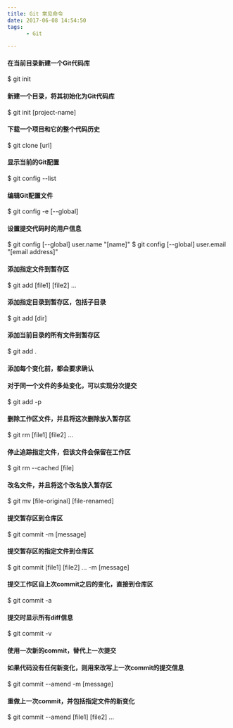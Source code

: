 ```yaml
---
title: Git 常见命令
date: 2017-06-08 14:54:50
tags: 
	  - Git

---
```

#### 在当前目录新建一个Git代码库
$ git init

#### 新建一个目录，将其初始化为Git代码库
$ git init [project-name]

<!-- more -->
#### 下载一个项目和它的整个代码历史
$ git clone [url]
#### 显示当前的Git配置
$ git config --list

#### 编辑Git配置文件
$ git config -e [--global]

#### 设置提交代码时的用户信息
$ git config [--global] user.name "[name]"
$ git config [--global] user.email "[email address]"

#### 添加指定文件到暂存区
$ git add [file1] [file2] ...

#### 添加指定目录到暂存区，包括子目录
$ git add [dir]

#### 添加当前目录的所有文件到暂存区
$ git add .

#### 添加每个变化前，都会要求确认
#### 对于同一个文件的多处变化，可以实现分次提交
$ git add -p

#### 删除工作区文件，并且将这次删除放入暂存区
$ git rm [file1] [file2] ...

#### 停止追踪指定文件，但该文件会保留在工作区
$ git rm --cached [file]

#### 改名文件，并且将这个改名放入暂存区
$ git mv [file-original] [file-renamed]

#### 提交暂存区到仓库区
$ git commit -m [message]

#### 提交暂存区的指定文件到仓库区
$ git commit [file1] [file2] ... -m [message]

#### 提交工作区自上次commit之后的变化，直接到仓库区
$ git commit -a

#### 提交时显示所有diff信息
$ git commit -v

#### 使用一次新的commit，替代上一次提交
#### 如果代码没有任何新变化，则用来改写上一次commit的提交信息
$ git commit --amend -m [message]

#### 重做上一次commit，并包括指定文件的新变化
$ git commit --amend [file1] [file2] ...